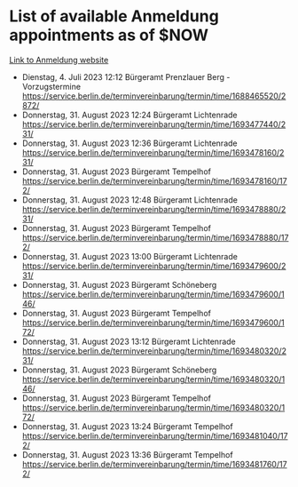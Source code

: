 # List of available Anmeldung appointments as of $NOW
[Link to Anmeldung website](https://service.berlin.de/terminvereinbarung/termin/tag.php?termin=1&anliegen[]=120686&dienstleisterlist=122210,122217,327316,122219,327312,122227,327314,122231,327346,122243,327348,122254,122252,329742,122260,329745,122262,329748,122271,327278,122273,327274,122277,327276,330436,122280,327294,122282,327290,122284,327292,122291,327270,122285,327266,122286,327264,122296,327268,150230,329760,122297,327286,122294,327284,122312,329763,122314,329775,122304,327330,122311,327334,122309,327332,317869,122281,327352,122279,329772,122283,122276,327324,122274,327326,122267,329766,122246,327318,122251,327320,122257,327322,122208,327298,122226,327300&herkunft=http%3A%2F%2Fservice.berlin.de%2Fdienstleistung%2F120686%2F)
- Dienstag, 4. Juli 2023 12:12 Bürgeramt Prenzlauer Berg - Vorzugstermine https://service.berlin.de/terminvereinbarung/termin/time/1688465520/2872/
- Donnerstag, 31. August 2023 12:24 Bürgeramt Lichtenrade https://service.berlin.de/terminvereinbarung/termin/time/1693477440/231/
- Donnerstag, 31. August 2023 12:36 Bürgeramt Lichtenrade https://service.berlin.de/terminvereinbarung/termin/time/1693478160/231/
- Donnerstag, 31. August 2023  Bürgeramt Tempelhof https://service.berlin.de/terminvereinbarung/termin/time/1693478160/172/
- Donnerstag, 31. August 2023 12:48 Bürgeramt Lichtenrade https://service.berlin.de/terminvereinbarung/termin/time/1693478880/231/
- Donnerstag, 31. August 2023  Bürgeramt Tempelhof https://service.berlin.de/terminvereinbarung/termin/time/1693478880/172/
- Donnerstag, 31. August 2023 13:00 Bürgeramt Lichtenrade https://service.berlin.de/terminvereinbarung/termin/time/1693479600/231/
- Donnerstag, 31. August 2023  Bürgeramt Schöneberg https://service.berlin.de/terminvereinbarung/termin/time/1693479600/146/
- Donnerstag, 31. August 2023  Bürgeramt Tempelhof https://service.berlin.de/terminvereinbarung/termin/time/1693479600/172/
- Donnerstag, 31. August 2023 13:12 Bürgeramt Lichtenrade https://service.berlin.de/terminvereinbarung/termin/time/1693480320/231/
- Donnerstag, 31. August 2023  Bürgeramt Schöneberg https://service.berlin.de/terminvereinbarung/termin/time/1693480320/146/
- Donnerstag, 31. August 2023  Bürgeramt Tempelhof https://service.berlin.de/terminvereinbarung/termin/time/1693480320/172/
- Donnerstag, 31. August 2023 13:24 Bürgeramt Tempelhof https://service.berlin.de/terminvereinbarung/termin/time/1693481040/172/
- Donnerstag, 31. August 2023 13:36 Bürgeramt Tempelhof https://service.berlin.de/terminvereinbarung/termin/time/1693481760/172/
